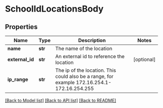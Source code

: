 # SchoolIdLocationsBody

## Properties
Name | Type | Description | Notes
------------ | ------------- | ------------- | -------------
**name** | **str** | The name of the location | 
**external_id** | **str** | An external id to reference the location | [optional] 
**ip_range** | **str** | The ip of the location. This could also be a range, for example 172.16.254.1-172.16.254.255 | 

[[Back to Model list]](../README.md#documentation-for-models) [[Back to API list]](../README.md#documentation-for-api-endpoints) [[Back to README]](../README.md)


